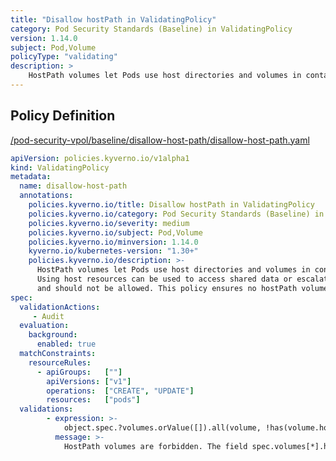 ```yaml
---
title: "Disallow hostPath in ValidatingPolicy"
category: Pod Security Standards (Baseline) in ValidatingPolicy
version: 1.14.0
subject: Pod,Volume
policyType: "validating"
description: >
    HostPath volumes let Pods use host directories and volumes in containers. Using host resources can be used to access shared data or escalate privileges and should not be allowed. This policy ensures no hostPath volumes are in use.
---
```


## Policy Definition
<a href="https://github.com/kyverno/policies/raw/main//pod-security-vpol/baseline/disallow-host-path/disallow-host-path.yaml" target="-blank">/pod-security-vpol/baseline/disallow-host-path/disallow-host-path.yaml</a>

```yaml
apiVersion: policies.kyverno.io/v1alpha1
kind: ValidatingPolicy
metadata:
  name: disallow-host-path
  annotations:
    policies.kyverno.io/title: Disallow hostPath in ValidatingPolicy
    policies.kyverno.io/category: Pod Security Standards (Baseline) in ValidatingPolicy
    policies.kyverno.io/severity: medium
    policies.kyverno.io/subject: Pod,Volume
    policies.kyverno.io/minversion: 1.14.0
    kyverno.io/kubernetes-version: "1.30+"
    policies.kyverno.io/description: >-
      HostPath volumes let Pods use host directories and volumes in containers.
      Using host resources can be used to access shared data or escalate privileges
      and should not be allowed. This policy ensures no hostPath volumes are in use.
spec:
  validationActions:
     - Audit
  evaluation:
    background:
      enabled: true
  matchConstraints:
    resourceRules:
      - apiGroups:   [""]
        apiVersions: ["v1"]
        operations:  ["CREATE", "UPDATE"]
        resources:   ["pods"]
  validations:
        - expression: >-
            object.spec.?volumes.orValue([]).all(volume, !has(volume.hostPath))
          message: >-
            HostPath volumes are forbidden. The field spec.volumes[*].hostPath must be unset

```
